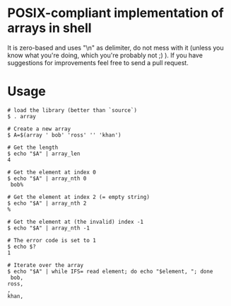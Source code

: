 # POSIX-compliant implementation of arrays in shell

It is zero-based and uses "\n" as delimiter, do not mess with it (unless you know what you're doing, which you're probably not ;) ).
If you have suggestions for improvements feel free to send a pull request.

# Usage

    # load the library (better than `source`)
    $ . array

    # Create a new array
    $ A=$(array ' bob' 'ross' '' 'khan')

    # Get the length
    $ echo "$A" | array_len
    4

    # Get the element at index 0
    $ echo "$A" | array_nth 0
     bob%

    # Get the element at index 2 (= empty string)
    $ echo "$A" | array_nth 2
    %

    # Get the element at (the invalid) index -1
    $ echo "$A" | array_nth -1

    # The error code is set to 1
    $ echo $?
    1

    # Iterate over the array
    $ echo "$A" | while IFS= read element; do echo "$element, "; done
     bob,
    ross,
    ,
    khan,
